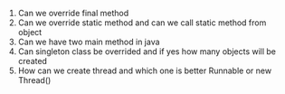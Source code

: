 1. Can we override final method 
2. Can we override static method and can we call static method from object
3. Can we have two main method in java
4. Can singleton class be overrided and if yes how many objects will be created
5. How can we create thread and which one is better Runnable or new Thread()
